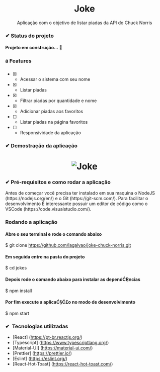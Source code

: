 <h1 align="center">Joke</h1>
<p align="center">Aplicação com o objetivo de listar piadas da API do Chuck Norris</p>

<h3>✔ Status do projeto</h3>
<h4>Projeto em construção... 🧱</h4>

### ā Features

- [x] - Acessar o sistema com seu nome
- [x] - Listar piadas
- [x] - Filtrar piadas por quantidade e nome
- [x] - Adicionar piadas aos favoritos
- [ ] - Listar piadas na página favoritos
- [ ] - Responsividade da aplicação

<h3>✔ Demostração da aplicação</h3>
<h1 align="center">
  <img alt="Joke" src="./src/assets/app.jpg" />
</h1>

<h3>✔ Pré-requisitos e como rodar a aplicação</h3>
<p>Antes de começar você precisa ter instalado em sua maquina o NodeJS (https://nodejs.org/en/) e o Git (https://git-scm.com/).
Para facilitar o desenvolvimento É interessante possuir um editor de código como o VSCode (https://code.visualstudio.com/).</p>

### Rodando a aplicação

#### Abre o seu terminal e rode o comando abaixo

$ git clone https://github.com/lagalvao/joke-chuck-norris.git

#### Em seguida entre na pasta do projeto

$ cd jokes

#### Depois rode o comando abaixo para instalar as dependĆŖncias

$ npm install

#### Por fim execute a aplicaĆ§Ć£o no modo de desenvolvimento

$ npm start

### ✔  Tecnologias utilizadas

- [React] (https://pt-br.reactjs.org/)
- [Typescript] (https://www.typescriptlang.org/)
- [Material-UI] (https://material-ui.com/)
- [Prettier] (https://prettier.io/)
- [Eslint] (https://eslint.org/)
- [React-Hot-Toast] (https://react-hot-toast.com/)
